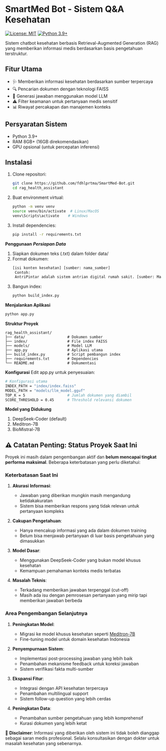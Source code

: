# SmartMed Bot - Sistem Q&A Kesehatan

[![License: MIT](https://img.shields.io/badge/License-MIT-yellow.svg)](https://opensource.org/licenses/MIT)
[![Python 3.9+](https://img.shields.io/badge/python-3.9+-blue.svg)](https://www.python.org/downloads/)

Sistem chatbot kesehatan berbasis Retrieval-Augmented Generation (RAG) yang memberikan informasi medis berdasarkan basis pengetahuan terstruktur.

## Fitur Utama

- 🩺 Memberikan informasi kesehatan berdasarkan sumber terpercaya
- 🔍 Pencarian dokumen dengan teknologi FAISS
- 🤖 Generasi jawaban menggunakan model LLM
- ⚠️ Filter keamanan untuk pertanyaan medis sensitif
- 📊 Riwayat percakapan dan manajemen konteks

## Persyaratan Sistem

- Python 3.9+
- RAM 8GB+ (16GB direkomendasikan)
- GPU opsional (untuk percepatan inferensi)

## Instalasi

1. Clone repositori:
    ```bash
    git clone https://github.com/fdhlprtma/SmartMed-Bot.git
    cd rag_health_assistant
2. Buat environment virtual:
   ```bash
   python -m venv venv
   source venv/bin/activate  # Linux/MacOS
   venv\Scripts\activate    # Windows
3. Install dependencies:
   ```bash
   pip install -r requirements.txt

**Penggunaan**
***Persiapan Data***
1. Siapkan dokumen teks (.txt) dalam folder data/
2. Format dokumen:
   ```bash
   [isi konten kesehatan] [sumber: nama_sumber]
    Contoh:
    AntriPintar adalah sistem antrian digital rumah sakit. [sumber: Manual AntriPintar v2.1]
3. Bangun index:
   ```bash
   python build_index.py

**Menjalankan Aplikasi**
```bash
python app.py
```
**Struktur Proyek**
```graphsql
rag_health_assistant/
├── data/                   # Dokumen sumber
├── index/                  # File index FAISS
├── models/                 # Model LLM
├── app.py                  # Aplikasi utama
├── build_index.py          # Script pembangun index
├── requirements.txt        # Dependencies
└── README.md               # Dokumentasi
```
**Konfigurasi**
Edit app.py untuk penyesuaian:
```bash
# Konfigurasi utama
INDEX_PATH = "index/index.faiss"
MODEL_PATH = "models/llm_model.gguf"
TOP_K = 5                   # Jumlah dokumen yang diambil
SCORE_THRESHOLD = 0.45      # Threshold relevansi dokumen
```

**Model yang Didukung**
1. DeepSeek-Coder (default)
2. Meditron-7B
3. BioMistral-7B

## ⚠️ Catatan Penting: Status Proyek Saat Ini

Proyek ini masih dalam pengembangan aktif dan **belum mencapai tingkat performa maksimal**. Beberapa keterbatasan yang perlu diketahui:

### Keterbatasan Saat Ini
1. **Akurasi Informasi**:
   - Jawaban yang diberikan mungkin masih mengandung ketidakakuratan
   - Sistem bisa memberikan respons yang tidak relevan untuk pertanyaan kompleks

2. **Cakupan Pengetahuan**:
   - Hanya mencakup informasi yang ada dalam dokumen training
   - Belum bisa menjawab pertanyaan di luar basis pengetahuan yang dimasukkan

3. **Model Dasar**:
   - Menggunakan DeepSeek-Coder yang bukan model khusus kesehatan
   - Kemampuan pemahaman konteks medis terbatas

4. **Masalah Teknis**:
   - Terkadang memberikan jawaban terpenggal (cut-off)
   - Masih ada isu dengan pemrosesan pertanyaan yang mirip tapi memberikan jawaban berbeda

### Area Pengembangan Selanjutnya
1. **Peningkatan Model**:
   - Migrasi ke model khusus kesehatan seperti [Meditron-7B](https://huggingface.co/epfl-llm/meditron-7b)
   - Fine-tuning model untuk domain kesehatan Indonesia

2. **Penyempurnaan Sistem**:
   - Implementasi post-processing jawaban yang lebih baik
   - Penambahan mekanisme feedback untuk koreksi jawaban
   - Sistem verifikasi fakta multi-sumber

3. **Ekspansi Fitur**:
   - Integrasi dengan API kesehatan terpercaya
   - Penambahan multilingual support
   - Sistem follow-up question yang lebih cerdas

4. **Peningkatan Data**:
   - Penambahan sumber pengetahuan yang lebih komprehensif
   - Kurasi dokumen yang lebih ketat

📌 **Disclaimer**: Informasi yang diberikan oleh sistem ini tidak boleh dianggap sebagai saran medis profesional. Selalu konsultasikan dengan dokter untuk masalah kesehatan yang sebenarnya.
